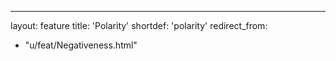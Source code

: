 ---
layout: feature
title: 'Polarity'
shortdef: 'polarity'
redirect_from:
  - "u/feat/Negativeness.html"
